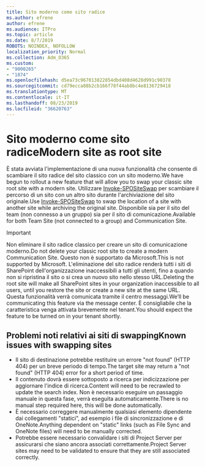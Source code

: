 ```yaml
---
title: Sito moderno come sito radice
ms.author: efrene
author: efrene
ms.audience: ITPro
ms.topic: article
ms.date: 8/7/2019
ROBOTS: NOINDEX, NOFOLLOW
localization_priority: Normal
ms.collection: Adm_O365
ms.custom:
- "9000265"
- "1874"
ms.openlocfilehash: d5ea73c967013822854dbd408d4628d991c90378
ms.sourcegitcommit: cd79ecca88b2cb166f78f44ab8bc4e8136729418
ms.translationtype: MT
ms.contentlocale: it-IT
ms.lasthandoff: 08/23/2019
ms.locfileid: "36620763"
---
```

# <a name="modern-site-as-root-site"></a><span data-ttu-id="4249d-102">Sito moderno come sito radice</span><span class="sxs-lookup"><span data-stu-id="4249d-102">Modern site as root site</span></span>

<span data-ttu-id="4249d-103">È stata avviata l'implementazione di una nuova funzionalità che consente di scambiare il sito radice del sito classico con un sito moderno.</span><span class="sxs-lookup"><span data-stu-id="4249d-103">We have begun to rollout a new feature that will allow you to swap your classic site root site with a modern site.</span></span> <span data-ttu-id="4249d-104">Utilizzare [Invoke-SPOSiteSwap](https://docs.microsoft.com/powershell/module/sharepoint-online/invoke-spositeswap?view=sharepoint-ps) per scambiare il percorso di un sito con un altro sito durante l'archiviazione del sito originale.</span><span class="sxs-lookup"><span data-stu-id="4249d-104">Use [Invoke-SPOSiteSwap](https://docs.microsoft.com/powershell/module/sharepoint-online/invoke-spositeswap?view=sharepoint-ps) to swap the location of a site with another site while archiving the original site.</span></span> <span data-ttu-id="4249d-105">Disponibile sia per il sito del team (non connesso a un gruppo) sia per il sito di comunicazione.</span><span class="sxs-lookup"><span data-stu-id="4249d-105">Available for both Team Site (not connected to a group) and Communication Site.</span></span> 

>[!Important]
> <span data-ttu-id="4249d-106">Non eliminare il sito radice classico per creare un sito di comunicazione moderno.</span><span class="sxs-lookup"><span data-stu-id="4249d-106">Do not delete your classic root site to create a modern Communication Site.</span></span> <span data-ttu-id="4249d-107">Questo non è supportato da Microsoft.</span><span class="sxs-lookup"><span data-stu-id="4249d-107">This is not supported by Microsoft.</span></span> <span data-ttu-id="4249d-108">L'eliminazione del sito radice renderà tutti i siti di SharePoint dell'organizzazione inaccessibili a tutti gli utenti, fino a quando non si ripristina il sito o si crea un nuovo sito nello stesso URL.</span><span class="sxs-lookup"><span data-stu-id="4249d-108">Deleting the root site will make all SharePoint sites in your organization inaccessible to all users, until you restore the site or create a new site at the same URL.</span></span> <span data-ttu-id="4249d-109">Questa funzionalità verrà comunicata tramite il centro messaggi.</span><span class="sxs-lookup"><span data-stu-id="4249d-109">We’ll be communicating this feature via the message center.</span></span> <span data-ttu-id="4249d-110">È consigliabile che la caratteristica venga attivata brevemente nel tenant.</span><span class="sxs-lookup"><span data-stu-id="4249d-110">You should expect the feature to be turned on in your tenant shortly.</span></span>

## <a name="known-issues-with-swapping-sites"></a><span data-ttu-id="4249d-111">Problemi noti relativi ai siti di swapping</span><span class="sxs-lookup"><span data-stu-id="4249d-111">Known issues with swapping sites</span></span>
- <span data-ttu-id="4249d-112">Il sito di destinazione potrebbe restituire un errore "not found" (HTTP 404) per un breve periodo di tempo.</span><span class="sxs-lookup"><span data-stu-id="4249d-112">The target site may return a "not found" (HTTP 404) error for a short period of time.</span></span>
- <span data-ttu-id="4249d-113">Il contenuto dovrà essere sottoposto a ricerca per indicizzazione per aggiornare l'indice di ricerca.</span><span class="sxs-lookup"><span data-stu-id="4249d-113">Content will need to be recrawled to update the search index.</span></span> <span data-ttu-id="4249d-114">Non è necessario eseguire un passaggio manuale in questa fase, verrà eseguita automaticamente.</span><span class="sxs-lookup"><span data-stu-id="4249d-114">There is no manual step required here, this will be done automatically.</span></span>
- <span data-ttu-id="4249d-115">È necessario correggere manualmente qualsiasi elemento dipendente dai collegamenti "statici", ad esempio i file di sincronizzazione e di OneNote.</span><span class="sxs-lookup"><span data-stu-id="4249d-115">Anything dependent on "static" links (such as File Sync and OneNote files) will need to be manually corrected.</span></span>
- <span data-ttu-id="4249d-116">Potrebbe essere necessario convalidare i siti di Project Server per assicurarsi che siano ancora associati correttamente.</span><span class="sxs-lookup"><span data-stu-id="4249d-116">Project Server sites may need to be validated to ensure that they are still associated correctly.</span></span> 

